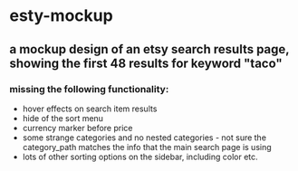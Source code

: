 esty-mockup
===========

## a mockup design of an etsy search results page, showing the first 48 results for keyword "taco"

### missing the following functionality: 

- hover effects on search item results
- hide of the sort menu
- currency marker before price
- some strange categories and no nested categories - not sure the category_path matches the info that the main search page is using
- lots of other sorting options on the sidebar, including color etc.
